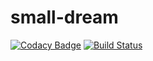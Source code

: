 # small-dream

[![Codacy Badge](https://app.codacy.com/project/badge/Grade/2c6836e296284894840b2c24de521f3a)](https://www.codacy.com?utm_source=github.com&amp;utm_medium=referral&amp;utm_content=fincamd/small-dream&amp;utm_campaign=Badge_Grade)
[![Build Status](https://travis-ci.com/fincamd/small-dream.svg?token=9CVGvZnBP8vP3iceLzAU&branch=master)](https://travis-ci.com/fincamd/small-dream)
